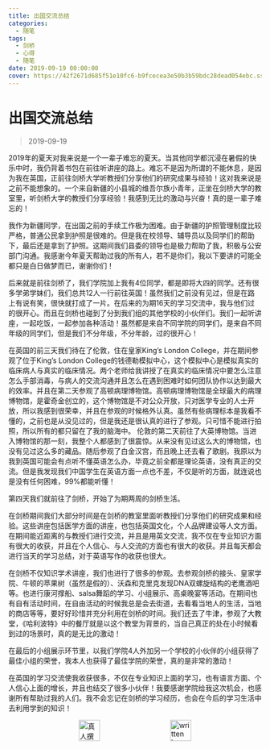 ```yaml
---
title: 出国交流总结
categories:
  - 随笔
tags:
  - 剑桥
  - 心得
  - 随笔
date: 2019-09-19 00:00:00
cover: https://42f2671d685f51e10fc6-b9fcecea3e50b3b59bdc28dead054ebc.ssl.cf5.rackcdn.com/illustrations/adventure_4hum.svg
---
```


# 出国交流总结

> 2019-09-19

2019年的夏天对我来说是一个一辈子难忘的夏天。当其他同学都沉浸在暑假的快乐中时，我仍背着书包在前往听讲座的路上。难忘不是因为所谓的不能休息，是因为我在英国，正前往剑桥大学听教授们分享他们的研究成果与经验！这对我来说是之前不能想象的。一个来自新疆的小县城的维吾尔族小青年，正坐在剑桥大学的教室里，听剑桥大学的教授们分享经验！我感到无比的激动与兴奋！真的是一辈子难忘的！

我作为新疆同学，在出国之前的手续工作极为困难。由于新疆的护照管理制度比较严格，普通公民拿到护照是很难的。但是我在校领导、辅导员以及同学们的帮助下，最后还是拿到了护照。这期间我们县委的领导也是极力帮助了我，积极与公安部门沟通。我感谢今年夏天帮助过我的所有人，若不是你们，我以下要讲的可能全都只是白日做梦而已，谢谢你们！

后来就是前往剑桥了，我们学院加上我有4位同学，都是即将大四的同学。还有很多学弟学妹们，我们总共12人一行前往英国！虽然我们之前没有见过，但是在路上有说有笑，很快就打成了一片。在后来的为期16天的学习交流中，我与他们过的很开心。而且在剑桥也碰到了分到我们组的其他学校的小伙伴们。我们一起听讲座，一起吃饭，一起参加各种活动！虽然都是来自不同学院的同学们，是来自不同年级的同学们，但是我们不分年级，不分年龄，过的很开心！

在英国的前三天我们待在了伦敦，住在皇家King’s London College，并在期间参观了位于King’s London College的钱德勒模拟中心，这个模拟中心是模拟真实的临床病人与真实的临床情况。两个老师给我讲授了在真实的临床情况中要怎么注意怎么手部消毒，与病人的交流沟通并且怎么在遇到困难时如何团队协作以达到最大的效率。并且在第二天参观了高顿病理博物馆。高顿病理博物馆是全球最大的病理博物馆，是霍奇金创立的，这个博物馆是不对公众开放，只对医学专业的人士开放，所以我感到很荣幸，并且在参观的时候格外认真。虽然有些病理标本是我看不懂的，之前也是从没见过的，但是我还是很认真的进行了参观。只可惜不能进行拍照，所以所有的都只留在了我的脑海中。
伦敦的第二天前往了大英博物馆。当进入博物馆的那一刻，我整个人都感到了很震惊。从来没有见过这么大的博物馆，也没有见过这么多的藏品。随后参观了白金汉宫，而且晚上还去看了歌剧。我原以为我到英国可能会有点听不懂英语怎么办，毕竟之前全都是理论英语，没有真正的交流。但是我发现我们中国学生在英语方面一点也不差，不仅是听的方面，就连说也是没有任何困难，99%都能听懂！

第四天我们就前往了剑桥，开始了为期两周的剑桥生活。

在剑桥期间我们大部分时间是在剑桥的教室里面听教授们分享他们的研究成果和经验。这些讲座包括医学方面的讲座，也包括英国文化，个人品牌建设等人文方面。在期间能近距离的与教授们进行交流，并且是用英文交流，我不仅在专业知识方面有很大的收获，并且在个人信心、与人交流的方面也有很大的收获。并且每天都会进行当天的学习总结，对于英语写作的收获也很大。

在剑桥不仅知识学术讲座，我们也进行了很多的参观。去参观剑桥的接头、皇家学院、牛顿的苹果树（虽然是假的）、沃森和克里克发现DNA双螺旋结构的老鹰酒吧等。也进行康河撑船、salsa舞蹈的学习、小组展示、高桌晚宴等活动。在期间也有自有活动时间，在自由活动的时候我总是会去街道，去看看当地人的生活，当地的商店等等，要好好珍惜并充分利用在剑桥的时间。我们还去了牛津，参观了大教堂，《哈利波特》中的餐厅就是以这个教堂为背景的，当自己真正的处在小时候看到过的场景时，真的是无比的激动！

在最后的小组展示环节里，以我们学院4人外加另一个学校的小伙伴的小组获得了最佳小组的荣誉，我本人也获得了最佳学院的荣誉，真的是非常的激动！

在英国的学习交流使我收获很多，不仅在专业知识上面的学习，也有语言方面、个人信心上面的增长，并且也结交了很多小伙伴！我要感谢学院给我这次机会，也感谢所有帮助过我的人们。我不会忘记在剑桥的学习经历，也会在今后的学习生活中去利用学到的知识！

<div style="display: flex;align-items: center;justify-content: space-evenly;">
  <img src="https://mirror.ghproxy.com/https://raw.githubusercontent.com/L1cardo/l1cardo.github.io/blog/themes/butterfly/source/img/notbyai_cn.png" alt="真人撰写" style="height: 42px;">
  <img src="https://mirror.ghproxy.com/https://raw.githubusercontent.com/L1cardo/l1cardo.github.io/blog/themes/butterfly/source/img/notbyai_en.png" alt="written by human" style="height: 42px;">
</div>
